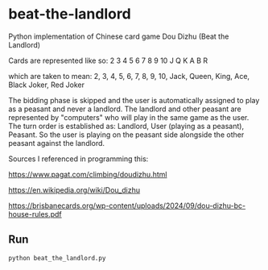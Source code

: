 # beat-the-landlord
Python implementation of Chinese card game Dou Dizhu (Beat the Landlord)

Cards are represented like so:
2 3 4 5 6 7 8 9 10 J Q K A B R

which are taken to mean: 
2, 3, 4, 5, 6, 7, 8, 9, 10, Jack, Queen, King, Ace, Black Joker, Red Joker

The bidding phase is skipped and the user is automatically assigned to play as a peasant and never a landlord.
The landlord and other peasant are represented by "computers" who will play in the same game as the user. 
The turn order is established as: Landlord, User (playing as a peasant), Peasant. 
So the user is playing on the peasant side alongside the other peasant against the landlord. 

Sources I referenced in programming this:

https://www.pagat.com/climbing/doudizhu.html

https://en.wikipedia.org/wiki/Dou_dizhu

https://brisbanecards.org/wp-content/uploads/2024/09/dou-dizhu-bc-house-rules.pdf

## Run
```bash
python beat_the_landlord.py